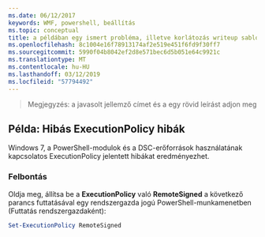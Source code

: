 ```yaml
---
ms.date: 06/12/2017
keywords: WMF, powershell, beállítás
ms.topic: conceptual
title: a példában egy ismert probléma, illetve korlátozás writeup sablonját
ms.openlocfilehash: 8c1004e16f78913174af2e519e451f6fd9f30ff7
ms.sourcegitcommit: 5990f04b8042ef2d8e571bec6d5b051e64c9921c
ms.translationtype: MT
ms.contentlocale: hu-HU
ms.lasthandoff: 03/12/2019
ms.locfileid: "57794492"
---
```

 >Megjegyzés: a javasolt jellemző címet és a egy rövid leírást adjon meg

## <a name="example-erroneous-executionpolicy-errors"></a>Példa: Hibás ExecutionPolicy hibák
Windows 7, a PowerShell-modulok és a DSC-erőforrások használatának kapcsolatos ExecutionPolicy jelentett hibákat eredményezhet.

### <a name="resolution"></a>Felbontás

Oldja meg, állítsa be a **ExecutionPolicy** való **RemoteSigned** a következő parancs futtatásával egy rendszergazda jogú PowerShell-munkamenetben (Futtatás rendszergazdaként):

```powershell
Set-ExecutionPolicy RemoteSigned
```

